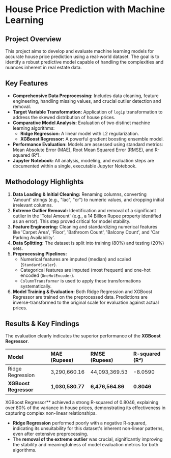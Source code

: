 # House Price Prediction with Machine Learning
## Project Overview

This project aims to develop and evaluate machine learning models for accurate house price prediction using a real-world dataset. The goal is to identify a robust predictive model capable of handling the complexities and nuances inherent in real estate data.

## Key Features

* **Comprehensive Data Preprocessing:** Includes data cleaning, feature engineering, handling missing values, and crucial outlier detection and removal.
* **Target Variable Transformation:** Application of `log1p` transformation to address the skewed distribution of house prices.
* **Comparative Model Analysis:** Evaluation of two distinct machine learning algorithms:
    * **Ridge Regression:** A linear model with L2 regularization.
    * **XGBoost Regressor:** A powerful gradient boosting ensemble model.
* **Performance Evaluation:** Models are assessed using standard metrics: Mean Absolute Error (MAE), Root Mean Squared Error (RMSE), and R-squared (R²).
* **Jupyter Notebook:** All analysis, modeling, and evaluation steps are documented within a single, executable Jupyter Notebook.

## Methodology Highlights

1.  **Data Loading & Initial Cleaning:** Renaming columns, converting 'Amount' strings (e.g., "lac", "cr") to numeric values, and dropping initial irrelevant columns.
2.  **Extreme Outlier Removal:** Identification and removal of a significant outlier in the 'Total Amount' (e.g., a 14 Billion Rupee property identified as an error). This step proved critical for model stability.
3.  **Feature Engineering:** Cleaning and standardizing numerical features like 'Carpet Area', 'Floor', 'Bathroom Count', 'Balcony Count', and 'Car Parking Availability'.
4.  **Data Splitting:** The dataset is split into training (80%) and testing (20%) sets.
5.  **Preprocessing Pipelines:**
    * Numerical features are imputed (median) and scaled (`StandardScaler`).
    * Categorical features are imputed (most frequent) and one-hot encoded (`OneHotEncoder`).
    * `ColumnTransformer` is used to apply these transformations systematically.
6.  **Model Training & Evaluation:** Both Ridge Regression and XGBoost Regressor are trained on the preprocessed data. Predictions are inverse-transformed to the original scale for evaluation against actual prices.

## Results & Key Findings

The evaluation clearly indicates the superior performance of the **XGBoost Regressor**.

| Model               | MAE (Rupees)      | RMSE (Rupees)      | R-squared (R²) |
| :------------------ | :---------------- | :----------------- | :------------- |
| Ridge Regression    | 3,290,660.16      | 44,093,369.53      | -8.0590        |
| **XGBoost Regressor** | **1,030,580.77** | **6,476,564.86** | **0.8046** |

XGBoost Regressor** achieved a strong R-squared of 0.8046, explaining over 80% of the variance in house prices, demonstrating its effectiveness in capturing complex non-linear relationships.
* **Ridge Regression** performed poorly with a negative R-squared, indicating its unsuitability for this dataset's inherent non-linear patterns, even after extensive preprocessing.
* The **removal of the extreme outlier** was crucial, significantly improving the stability and meaningfulness of model evaluation metrics for both algorithms.

